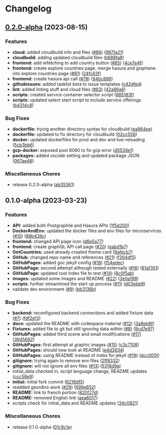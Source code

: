 # Changelog

## [0.2.0-alpha](https://github.com/PHACDataHub/DSCO-experimental-web-app-platform/compare/v0.1.0-alpha...v0.2.0-alpha) (2023-08-15)


### Features

* **cloud:** added cloudbuild info and files ([#86](https://github.com/PHACDataHub/DSCO-experimental-web-app-platform/issues/86)) ([997fa21](https://github.com/PHACDataHub/DSCO-experimental-web-app-platform/commit/997fa216f9bd831216fa9a18993bc6d287a40a9d))
* **cloudbuild:** adding updated cloudbuild files ([b688fa8](https://github.com/PHACDataHub/DSCO-experimental-web-app-platform/commit/b688fa8f3e755a09d1c5e120f414f8a3d91b538e))
* **frontend:** add refetching to add country button ([#85](https://github.com/PHACDataHub/DSCO-experimental-web-app-platform/issues/85)) ([4ce7e4f](https://github.com/PHACDataHub/DSCO-experimental-web-app-platform/commit/4ce7e4f784b07759c188cad6d17d898c4672f433))
* **frontend:** create explore countries page. merge hasura and graphene into explore countries page ([#81](https://github.com/PHACDataHub/DSCO-experimental-web-app-platform/issues/81)) ([24fc63f](https://github.com/PHACDataHub/DSCO-experimental-web-app-platform/commit/24fc63fd59c9483ac932085b0b1cf1a0667972ad))
* **frontend:** create hasura api call ([#79](https://github.com/PHACDataHub/DSCO-experimental-web-app-platform/issues/79)) ([94bc888](https://github.com/PHACDataHub/DSCO-experimental-web-app-platform/commit/94bc88836b2bf2d0ff754cb0ccc507ad5ae5bd71))
* **githubissues:** added tasklist beta to issue templates ([c42dfed](https://github.com/PHACDataHub/DSCO-experimental-web-app-platform/commit/c42dfeda7c867a9921a553b9b8194e458add3535))
* **lint:** added linting stuff and cloud files ([#83](https://github.com/PHACDataHub/DSCO-experimental-web-app-platform/issues/83)) ([42a86a6](https://github.com/PHACDataHub/DSCO-experimental-web-app-platform/commit/42a86a6c282a0ddcd03270f63bead8e77f261aea))
* **scripts:** created service container selector script ([885183f](https://github.com/PHACDataHub/DSCO-experimental-web-app-platform/commit/885183f5751973593b1d158b5e3da4954c9dd4a8))
* **scripts:** updated select start script to include service offerings ([b4314c8](https://github.com/PHACDataHub/DSCO-experimental-web-app-platform/commit/b4314c8ebc4d0718fe7d4563c299b0ad4d608f38))


### Bug Fixes

* **dockerfile:** trying another directory syntax for cloudbuild ([ea964ee](https://github.com/PHACDataHub/DSCO-experimental-web-app-platform/commit/ea964eeabc6766b0dcec171b3a9a1b1a8c87adbe))
* **dockerfile:** updated to fix directory for cloudbuild ([02cc556](https://github.com/PHACDataHub/DSCO-experimental-web-app-platform/commit/02cc556d446f66884f18f4e96bba822ec56080aa))
* **docker:** updated dockerfiles for prod and dev and live-reloading ([5cb3bb6](https://github.com/PHACDataHub/DSCO-experimental-web-app-platform/commit/5cb3bb61ae5ffc418151a58eaf986034a4e4d345))
* **gcp-docker:** exposed post 8080 to fix gcp error ([d5534e1](https://github.com/PHACDataHub/DSCO-experimental-web-app-platform/commit/d5534e1606c39c36f570de2c594690407d62e2e2))
* **packages:** added vscode setting and updated package JSON ([067ae46](https://github.com/PHACDataHub/DSCO-experimental-web-app-platform/commit/067ae4650653e82cb6aeb95764e096be6a8b2b3c))


### Miscellaneous Chores

* release 0.2.0-alpha ([ab35361](https://github.com/PHACDataHub/DSCO-experimental-web-app-platform/commit/ab353618c0030831db51bc7bb5110703fa1f341f))

## 0.1.0-alpha (2023-03-23)


### Features

* **API:** added both Postgraphile and Hasura APIs ([1f5d200](https://github.com/PHACDataHub/DSCO-experimental-web-app-platform/commit/1f5d200abafef272b3af427c6f96b977efbc3eba))
* **DockerAndEnv:** updated the docker files and env files for microservices ([#10](https://github.com/PHACDataHub/DSCO-experimental-web-app-platform/issues/10)) ([86b439c](https://github.com/PHACDataHub/DSCO-experimental-web-app-platform/commit/86b439c966e3f8a046b7499ab9d83117f4a41978))
* **frontend:** changed API page icon ([d6e5a77](https://github.com/PHACDataHub/DSCO-experimental-web-app-platform/commit/d6e5a77a4c9ba637b738505ea6bfd3e6a29b17f5))
* **frontend:** create graphQL API call page ([#20](https://github.com/PHACDataHub/DSCO-experimental-web-app-platform/issues/20)) ([eabd1b7](https://github.com/PHACDataHub/DSCO-experimental-web-app-platform/commit/eabd1b76020ae7b643126fecb1fad1fd30fd4bff))
* **GetCountries:** used already created theme card ([9afecb7](https://github.com/PHACDataHub/DSCO-experimental-web-app-platform/commit/9afecb7862fe6c9a72e88dfa6998c9047214348e))
* **GitHub:** changed repo name and references ([#21](https://github.com/PHACDataHub/DSCO-experimental-web-app-platform/issues/21)) ([f264df5](https://github.com/PHACDataHub/DSCO-experimental-web-app-platform/commit/f264df55b8ceaebd3ae2d0cc76f093675adf1491))
* **GitHubPages:** added goc jekyll config ([#18](https://github.com/PHACDataHub/DSCO-experimental-web-app-platform/issues/18)) ([f54edec](https://github.com/PHACDataHub/DSCO-experimental-web-app-platform/commit/f54edecf9bc2bb6990d103fb3cfc9223bfdd71fd))
* **GitHubPage:** second attempt although tested externally ([#16](https://github.com/PHACDataHub/DSCO-experimental-web-app-platform/issues/16)) ([81af351](https://github.com/PHACDataHub/DSCO-experimental-web-app-platform/commit/81af351ad80e53a063dce3d0bea81e33bbd637a6))
* **GitHubPage:** updated root index file to test ([#14](https://github.com/PHACDataHub/DSCO-experimental-web-app-platform/issues/14)) ([8c0f5ab](https://github.com/PHACDataHub/DSCO-experimental-web-app-platform/commit/8c0f5ab59b3d72d30a09405839cc513e07be109d))
* **images:** updated some images and README ([#22](https://github.com/PHACDataHub/DSCO-experimental-web-app-platform/issues/22)) ([3e0a198](https://github.com/PHACDataHub/DSCO-experimental-web-app-platform/commit/3e0a1987ddce080ec19dab4d52cc4065dff385fb))
* **scripts:** further streamlined the start up process ([#11](https://github.com/PHACDataHub/DSCO-experimental-web-app-platform/issues/11)) ([d03ebb9](https://github.com/PHACDataHub/DSCO-experimental-web-app-platform/commit/d03ebb90e66c5b69d282c7a36572bc40c51199fe))
* validate dev environment ([#9](https://github.com/PHACDataHub/DSCO-experimental-web-app-platform/issues/9)) ([bb3136b](https://github.com/PHACDataHub/DSCO-experimental-web-app-platform/commit/bb3136be6392884297641a79feea95ab0757d274))


### Bug Fixes

* **backend:** reconfigured backend connections and added fixture data ([#7](https://github.com/PHACDataHub/DSCO-experimental-web-app-platform/issues/7)) ([fdf2ef3](https://github.com/PHACDataHub/DSCO-experimental-web-app-platform/commit/fdf2ef3234f4ebb9a88ed600207a533a5086c6a0))
* **docs:** updated the README with codespace material ([#12](https://github.com/PHACDataHub/DSCO-experimental-web-app-platform/issues/12)) ([3a8eb8f](https://github.com/PHACDataHub/DSCO-experimental-web-app-platform/commit/3a8eb8f0dd1ba3c3355c746e56080cfc094351ef))
* **Fixtures:** added file to git but still ignoring data within ([#8](https://github.com/PHACDataHub/DSCO-experimental-web-app-platform/issues/8)) ([9cd7e97](https://github.com/PHACDataHub/DSCO-experimental-web-app-platform/commit/9cd7e973adccadd91ed51497f8f01f5893deb848))
* **GitHubPages:** added third scene and small modifications ([#17](https://github.com/PHACDataHub/DSCO-experimental-web-app-platform/issues/17)) ([3945692](https://github.com/PHACDataHub/DSCO-experimental-web-app-platform/commit/394569269ad8738c3f42835971e2e903d7313afc))
* **GitHubPages:** first attempt at graphic images ([#15](https://github.com/PHACDataHub/DSCO-experimental-web-app-platform/issues/15)) ([c3c7108](https://github.com/PHACDataHub/DSCO-experimental-web-app-platform/commit/c3c710887003e38c5e7ba780457f9f512be2dd6f))
* **GitHubPages:** should now look at README ([e4d3834](https://github.com/PHACDataHub/DSCO-experimental-web-app-platform/commit/e4d38341e713bf98df3eb6d45dd3358a3e497e8b))
* **GitHubPages:** using README instead of index for jekyll ([#19](https://github.com/PHACDataHub/DSCO-experimental-web-app-platform/issues/19)) ([dcc005f](https://github.com/PHACDataHub/DSCO-experimental-web-app-platform/commit/dcc005fc16205b02b1b4e18990b21ece07d7f76b))
* **gitignore:** trying again to remove env files ([2ff8332](https://github.com/PHACDataHub/DSCO-experimental-web-app-platform/commit/2ff8332972eb56fe1daad0c26b64f168844d97d2))
* **gitignore:** will not ignore all env files ([#13](https://github.com/PHACDataHub/DSCO-experimental-web-app-platform/issues/13)) ([5318d9a](https://github.com/PHACDataHub/DSCO-experimental-web-app-platform/commit/5318d9a1c181a79b7018c27dbe1ab34ed3406a3e))
* initial_data checked in, script language change, README updates ([ccc58e9](https://github.com/PHACDataHub/DSCO-experimental-web-app-platform/commit/ccc58e9180a87080656809841c6f11360cd3a0b3))
* **initial:** initial fork commit ([6218df5](https://github.com/PHACDataHub/DSCO-experimental-web-app-platform/commit/6218df587a28002f3056b05c2c5635e30534e10a))
* readded geordins work ([#29](https://github.com/PHACDataHub/DSCO-experimental-web-app-platform/issues/29)) ([699e852](https://github.com/PHACDataHub/DSCO-experimental-web-app-platform/commit/699e852c479b9df7e64e776b7fcc2385d1c96d26))
* **README:** link to french portion ([820f27d](https://github.com/PHACDataHub/DSCO-experimental-web-app-platform/commit/820f27dd923f812552cd89342b8888a167c48ccd))
* **README:** removed English link ([aea6017](https://github.com/PHACDataHub/DSCO-experimental-web-app-platform/commit/aea6017b6258bab386793ec3a0ae331032083505))
* scripts check for initial_data and README updates ([34c0821](https://github.com/PHACDataHub/DSCO-experimental-web-app-platform/commit/34c08216df7f458ed9afac492f6ec614fd2e82d5))


### Miscellaneous Chores

* release 0.1.0-alpha ([01c9c1e](https://github.com/PHACDataHub/DSCO-experimental-web-app-platform/commit/01c9c1e606d58c8d3a79eed7cddfe15183111523))
